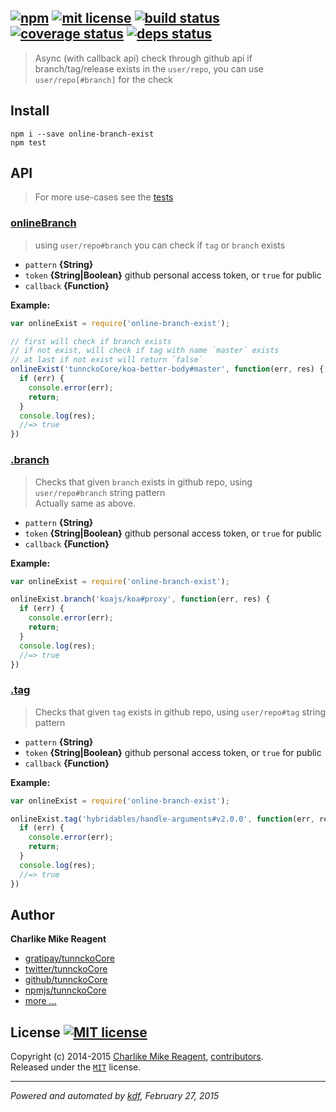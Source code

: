## [![npm][npmjs-img]][npmjs-url] [![mit license][license-img]][license-url] [![build status][travis-img]][travis-url] [![coverage status][coveralls-img]][coveralls-url] [![deps status][daviddm-img]][daviddm-url]

> Async (with callback api) check through github api if branch/tag/release exists in the `user/repo`, you can use `user/repo[#branch]` for the check

## Install
```
npm i --save online-branch-exist
npm test
```


## API
> For more use-cases see the [tests](./test.js)

### [onlineBranch](./index.js#L20)
> using `user/repo#branch` you can check if `tag` or `branch` exists

- `pattern` **{String}**
- `token` **{String|Boolean}** github personal access token, or `true` for public
- `callback` **{Function}**

**Example:**

```js
var onlineExist = require('online-branch-exist');

// first will check if branch exists
// if not exist, will check if tag with name `master` exists
// at last if not exist will return `false`
onlineExist('tunnckoCore/koa-better-body#master', function(err, res) {
  if (err) {
    console.error(err);
    return;
  }
  console.log(res);
  //=> true
})
```

### [.branch](./index.js#L33)
> Checks that given `branch` exists in github repo, using `user/repo#branch` string pattern  
> Actually same as above.

- `pattern` **{String}**
- `token` **{String|Boolean}** github personal access token, or `true` for public
- `callback` **{Function}**

**Example:**

```js
var onlineExist = require('online-branch-exist');

onlineExist.branch('koajs/koa#proxy', function(err, res) {
  if (err) {
    console.error(err);
    return;
  }
  console.log(res);
  //=> true
})
```

### [.tag](./index.js#L37)
> Checks that given `tag` exists in github repo, using `user/repo#tag` string pattern

- `pattern` **{String}**
- `token` **{String|Boolean}** github personal access token, or `true` for public
- `callback` **{Function}**

**Example:**

```js
var onlineExist = require('online-branch-exist');

onlineExist.tag('hybridables/handle-arguments#v2.0.0', function(err, res) {
  if (err) {
    console.error(err);
    return;
  }
  console.log(res);
  //=> true
})
```


## Author
**Charlike Mike Reagent**
+ [gratipay/tunnckoCore][author-gratipay]
+ [twitter/tunnckoCore][author-twitter]
+ [github/tunnckoCore][author-github]
+ [npmjs/tunnckoCore][author-npmjs]
+ [more ...][contrib-more]


## License [![MIT license][license-img]][license-url]
Copyright (c) 2014-2015 [Charlike Mike Reagent][contrib-more], [contributors][contrib-graf].  
Released under the [`MIT`][license-url] license.


[npmjs-url]: http://npm.im/online-branch-exist
[npmjs-img]: https://img.shields.io/npm/v/online-branch-exist.svg?style=flat&label=online-branch-exist

[coveralls-url]: https://coveralls.io/r/tunnckoCore/online-branch-exist?branch=master
[coveralls-img]: https://img.shields.io/coveralls/tunnckoCore/online-branch-exist.svg?style=flat

[license-url]: https://github.com/tunnckoCore/online-branch-exist/blob/master/license.md
[license-img]: https://img.shields.io/badge/license-MIT-blue.svg?style=flat

[travis-url]: https://travis-ci.org/tunnckoCore/online-branch-exist
[travis-img]: https://img.shields.io/travis/tunnckoCore/online-branch-exist.svg?style=flat

[daviddm-url]: https://david-dm.org/tunnckoCore/online-branch-exist
[daviddm-img]: https://img.shields.io/david/tunnckoCore/online-branch-exist.svg?style=flat

[author-gratipay]: https://gratipay.com/tunnckoCore
[author-twitter]: https://twitter.com/tunnckoCore
[author-github]: https://github.com/tunnckoCore
[author-npmjs]: https://npmjs.org/~tunnckocore

[contrib-more]: http://j.mp/1stW47C
[contrib-graf]: https://github.com/tunnckoCore/online-branch-exist/graphs/contributors

***

_Powered and automated by [kdf](https://github.com/tunnckoCore), February 27, 2015_